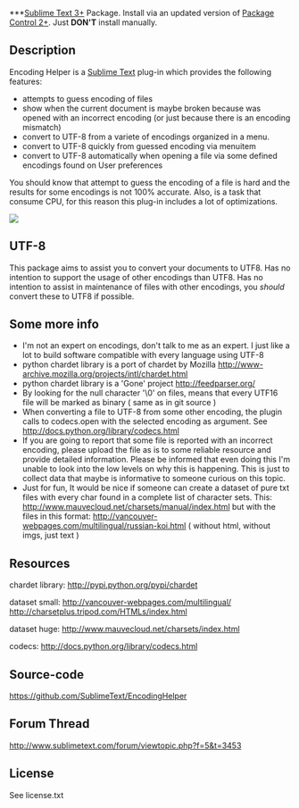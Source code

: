 ***[Sublime Text 3+](http://www.sublimetext.com/) Package. Install via an updated version of  [Package Control 2+](https://sublime.wbond.net/installation). Just **DON'T** install manually.

Description
------------------

Encoding Helper is a [Sublime Text](http://www.sublimetext.com/ ) plug-in which provides the following features:

 * attempts to guess encoding of files
 * show when the current document is maybe broken because was opened with an incorrect encoding (or just because there is an encoding mismatch)
 * convert to UTF-8 from a variete of encodings organized in a menu.
 * convert to UTF-8 quickly from guessed encoding via menuitem
 * convert to UTF-8 automatically when opening a file via some defined encodings found on User preferences

You should know that attempt to guess the encoding of a file is hard and the results for some encodings is not 100% accurate. Also, is a task that consume CPU, for this reason this plug-in includes a lot of optimizations.

<img src="http://dl.dropbox.com/u/9303546/SublimeText/EncodingHelper/screenshot.png" border="0"/>

UTF-8
------------------

This package aims to assist you to convert your documents to UTF8. Has no intention to support the usage of other encodings than UTF8. Has no intention to assist in maintenance of files with other encodings, you _should_ convert these to UTF8 if possible.

Some more info
------------------

* I'm not an expert on encodings, don't talk to me as an expert. I just like a lot to build software compatible with every language using UTF-8
* python chardet library is a port of chardet by Mozilla http://www-archive.mozilla.org/projects/intl/chardet.html
* python chardet library is a 'Gone' project http://feedparser.org/
* By looking for the null character '\0' on files, means that every UTF16 file will be marked as binary ( same as in git source )
* When converting a file to UTF-8 from some other encoding, the plugin calls to codecs.open with the selected encoding as argument. See http://docs.python.org/library/codecs.html
* If you are going to report that some file is reported with an incorrect encoding, please upload the file as is to some reliable resource and provide detailed information. Please be informed that even doing this I'm unable to look into the low levels on why this is happening. This is just to collect data that maybe is informative to someone curious on this topic.
* Just for fun, It would be nice if someone can create a dataset of pure txt files with every char found in a complete list of character sets. This: http://www.mauvecloud.net/charsets/manual/index.html but with the files in this format: http://vancouver-webpages.com/multilingual/russian-koi.html ( without html, without imgs, just text )



Resources
------------------

chardet library:
http://pypi.python.org/pypi/chardet

dataset small:
http://vancouver-webpages.com/multilingual/
http://charsetplus.tripod.com/HTMLs/index.html

dataset huge:
http://www.mauvecloud.net/charsets/index.html

codecs:
http://docs.python.org/library/codecs.html

Source-code
------------------

https://github.com/SublimeText/EncodingHelper

Forum Thread
------------------

http://www.sublimetext.com/forum/viewtopic.php?f=5&t=3453


License
------------------

See license.txt